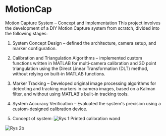 # MotionCap
 Motion Capture System – Concept and Implementation
This project involves the development of a DIY Motion Capture system from scratch, divided into the following stages:

1. System Concept Design – defined the architecture, camera setup, and marker configuration.

2. Calibration and Triangulation Algorithms – implemented custom functions written in MATLAB for multi-camera calibration and 3D point triangulation using the Direct Linear Transformation (DLT) method, without relying on built-in MATLAB functions.

3. Marker Tracking – Developed original image processing algorithms for detecting and tracking markers in camera images, based on a Kalman filter, and without using MATLAB's built-in tracking tools.

4. System Accuracy Verification – Evaluated the system's precision using a custom-designed calibration device.


1. Concept of system:
![Rys  1 Printed calibration wand ](https://github.com/user-attachments/assets/aa4084a1-24ea-4fef-8d8b-1f02173eca97)

![Rys  2b](https://github.com/user-attachments/assets/0578a00a-7804-4305-b540-181bdf624399)
